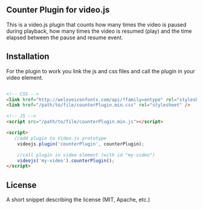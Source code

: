 ## Counter Plugin for video.js

This is a video.js plugin that counts how many times the video is paused during playback, how many times the video is resumed (play) and the time elapsed between the pause and resume event.


## Installation

For the plugin to work you link the js and css files and call the plugin in your video element. 

```html

<!-- CSS -->
<link href="http://weloveiconfonts.com/api/?family=entypo" rel="stylesheet" />
<link href="/path/to/file/counterPlugin.min.css" rel="stylesheet" />

<!-- JS -->
<script src="/path/to/file/counterPlugin.min.js"></script>

<script>
   //add plugin to Video.js prototype
    videojs.plugin('counterPlugin', counterPlugin);

    //call plugin in video element (with id "my-video")
    videojs('my-video').counterPlugin();    
</script>
```

## License

A short snippet describing the license (MIT, Apache, etc.)
